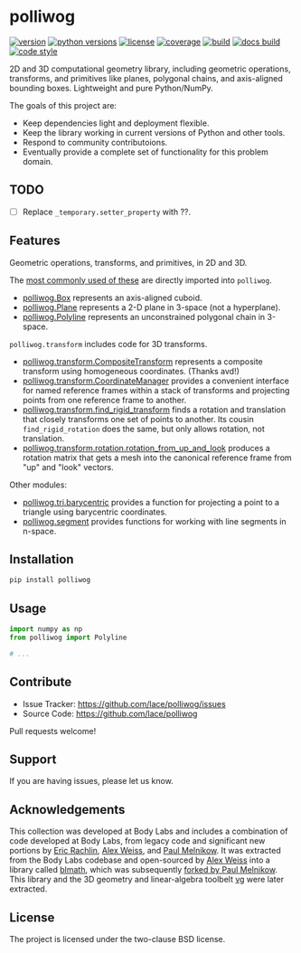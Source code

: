 # polliwog

[![version](https://img.shields.io/pypi/v/polliwog.svg?style=flat-square)][pypi]
[![python versions](https://img.shields.io/pypi/pyversions/polliwog.svg?style=flat-square)][pypi]
[![license](https://img.shields.io/pypi/l/polliwog.svg?style=flat-square)][pypi]
[![coverage](https://img.shields.io/coveralls/lace/polliwog.svg?style=flat-square)][coverage]
[![build](https://img.shields.io/circleci/project/github/lace/polliwog/master.svg?style=flat-square)][build]
[![docs build](https://img.shields.io/readthedocs/polliwog.svg?style=flat-square)][docs build]
[![code style](https://img.shields.io/badge/code%20style-black-black.svg?style=flat-square)][black]

2D and 3D computational geometry library, including geometric operations,
transforms, and primitives like planes, polygonal chains, and axis-aligned
bounding boxes. Lightweight and pure Python/NumPy.

The goals of this project are:

- Keep dependencies light and deployment flexible.
- Keep the library working in current versions of Python and other tools.
- Respond to community contributoions.
- Eventually provide a complete set of functionality for this problem domain.

[pypi]: https://pypi.org/project/polliwog/
[coverage]: https://coveralls.io/github/lace/polliwog
[build]: https://circleci.com/gh/lace/polliwog/tree/master
[docs build]: https://polliwog.readthedocs.io/en/latest/
[black]: https://black.readthedocs.io/en/stable/

## TODO

- [ ] Replace `_temporary.setter_property` with ??.

## Features

Geometric operations, transforms, and primitives, in 2D and 3D.

The [most commonly used of these](__init__.py) are directly imported into
`polliwog`.

- [polliwog.Box](polliwog/box/box.py) represents an axis-aligned
  cuboid.
- [polliwog.Plane](polliwog/plane/plane.py) represents a 2-D plane in
  3-space (not a hyperplane).
- [polliwog.Polyline](polliwog/polyline/polyline.py) represents an
  unconstrained polygonal chain in 3-space.

`polliwog.transform` includes code for 3D transforms.

- [polliwog.transform.CompositeTransform](polliwog/transform/composite.py)
  represents a composite transform using homogeneous coordinates. (Thanks avd!)
- [polliwog.transform.CoordinateManager](polliwog/transform/coordinate_manager.py)
  provides a convenient interface for named reference frames within a stack of
  transforms and projecting points from one reference frame to another.
- [polliwog.transform.find_rigid_transform](polliwog/transform/rigid_transform.py)
  finds a rotation and translation that closely transforms one set of points to
  another. Its cousin `find_rigid_rotation` does the same, but only allows
  rotation, not translation.
- [polliwog.transform.rotation.rotation_from_up_and_look](polliwog/transform/rotation.py)
  produces a rotation matrix that gets a mesh into the canonical reference frame
  from "up" and "look" vectors.

Other modules:

- [polliwog.tri.barycentric](polliwog/tri/barycentric.py) provides a function for
  projecting a point to a triangle using barycentric coordinates.
- [polliwog.segment](polliwog/segment/segment.py) provides functions for working with
  line segments in n-space.


## Installation

```sh
pip install polliwog
```

## Usage

```py
import numpy as np
from polliwog import Polyline

# ...
```


## Contribute

- Issue Tracker: https://github.com/lace/polliwog/issues
- Source Code: https://github.com/lace/polliwog

Pull requests welcome!


## Support

If you are having issues, please let us know.


## Acknowledgements

This collection was developed at Body Labs and includes a combination of code
developed at Body Labs, from legacy code and significant new portions by
[Eric Rachlin][], [Alex Weiss][], and [Paul Melnikow][]. It was extracted
from the Body Labs codebase and open-sourced by [Alex Weiss][] into a library
called [blmath][], which was subsequently [forked by Paul Melnikow][blmath fork].
This library and the 3D geometry and linear-algebra toolbelt [vg][] were later
extracted.

[eric rachlin]: https://github.com/eerac
[alex weiss]: https://github.com/algrs
[paul melnikow]: https://github.com/paulmelnikow
[blmath]: https://github.com/bodylabs/blmath
[blmath fork]: https://github.com/metabolize/blmath
[vg]: https://github.com/lace/vg


## License

The project is licensed under the two-clause BSD license.
